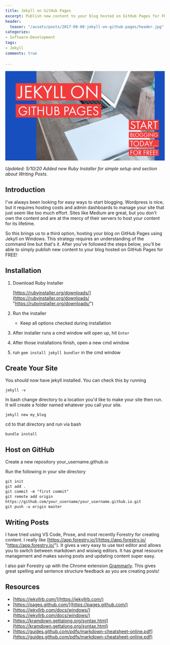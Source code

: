 ```yaml
---
title: Jekyll on GitHub Pages
excerpt: Publish new content to your blog hosted on GitHub Pages for FREE!
header:
  teaser: "/assets/posts/2017-08-08-jekyll-on-github-pages/header.jpg"
categories:
- Software-Development
tags:
- Jekyll
comments: true

---
```

![header](/assets/posts/2017-08-08-jekyll-on-github-pages/header.jpg)

_Updated: 5/10/20 Added new Ruby Installer for simple setup and section about Writing Posts._

## Introduction

I've always been looking for easy ways to start blogging. Wordpress is nice, but it requires hosting costs and admin dashboards to manage your site that just seem like too much effort. Sites like Medium are great, but you don't own the content and are at the mercy of their servers to host your content for its lifetime.

So this brings us to a third option, hosting your blog on GitHub Pages using Jekyll on Windows. This strategy requires an understanding of the command line but that's it. After you've followed the steps below, you'll be able to simply publish new content to your blog hosted on GitHub Pages for FREE!

## Installation

1. Download Ruby Installer

   [https://rubyinstaller.org/downloads/](https://rubyinstaller.org/downloads/ "https://rubyinstaller.org/downloads/")
2. Run the installer
   * Keep all options checked during installation
3. After installer runs a cmd window will open up, hit `Enter`
4. After those installations finish, open a new cmd window
5. run `gem install jekyll bundler` in the cmd window

## Create Your Site

You should now have jekyll installed. You can check this by running

    jekyll -v

In bash change directory to a location you'd like to make your site then run. It will create a folder named whatever you call your site.

    jekyll new my_blog

cd to that directory and run via bash

    bundle install

## Host on GitHub

Create a new repository your_username.github.io

Run the following in your site directory

    git init
    git add .
    git commit -m "first commit"
    git remote add origin https://github.com/your_username/your_username.github.io.git
    git push -u origin master

## Writing Posts

I have tried using VS Code, Prose, and most recently Forestry for creating content. I really like [https://app.forestry.io/](https://app.forestry.io/ "https://app.forestry.io/"). It gives a very easy to use text editor and allows you to switch between markdown and wisiwig editors. It has great resource management and makes saving posts and updating content super easy. 

I also pair Forestry up with the Chrome extension [Grammarly](https://www.grammarly.com/). This gives great spelling and sentence structure feedback as you are creating posts!

## Resources

* [https://jekyllrb.com/](https://jekyllrb.com/)
* [https://pages.github.com/](https://pages.github.com/)
* [https://jekyllrb.com/docs/windows/](https://jekyllrb.com/docs/windows/)
* [https://kramdown.gettalong.org/syntax.html](https://kramdown.gettalong.org/syntax.html)
* [https://guides.github.com/pdfs/markdown-cheatsheet-online.pdf](https://guides.github.com/pdfs/markdown-cheatsheet-online.pdf)